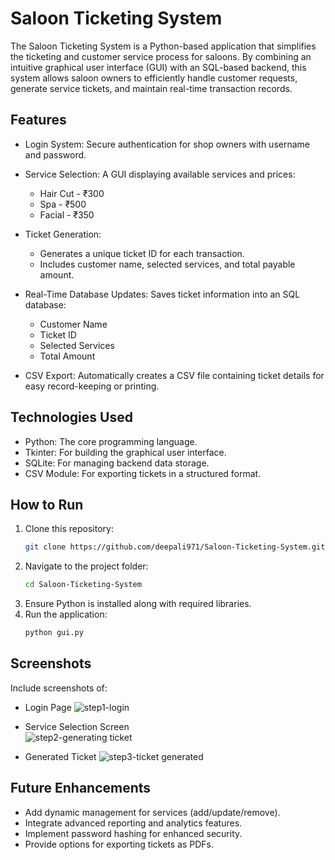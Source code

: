# Saloon Ticketing System
The Saloon Ticketing System is a Python-based application that simplifies the ticketing and customer service process for saloons. By combining an intuitive graphical user interface (GUI) with an SQL-based backend, this system allows saloon owners to efficiently handle customer requests, generate service tickets, and maintain real-time transaction records.

## Features
- Login System: Secure authentication for shop owners with username and password.
- Service Selection: A GUI displaying available services and prices:
  - Hair Cut - ₹300
  - Spa - ₹500
  - Facial - ₹350
- Ticket Generation:
  - Generates a unique ticket ID for each transaction.
  - Includes customer name, selected services, and total payable amount.

- Real-Time Database Updates: Saves ticket information into an SQL database:
  - Customer Name
  - Ticket ID
  - Selected Services
  - Total Amount
- CSV Export: Automatically creates a CSV file containing ticket details for easy record-keeping or printing.

## Technologies Used
- Python: The core programming language.
- Tkinter: For building the graphical user interface.
- SQLite: For managing backend data storage.
- CSV Module: For exporting tickets in a structured format.

## How to Run
1. Clone this repository:
   ```bash
   git clone https://github.com/deepali971/Saloon-Ticketing-System.git
   ```
2. Navigate to the project folder:
   ```bash
   cd Saloon-Ticketing-System
   ```
3. Ensure Python is installed along with required libraries.
4. Run the application:
   ```bash
   python gui.py
   ```

## Screenshots
Include screenshots of:
- Login Page
 ![step1-login](https://github.com/user-attachments/assets/7a8688fe-6b96-479a-bd32-772d6e1328e4)

- Service Selection Screen  
![step2-generating ticket](https://github.com/user-attachments/assets/bdfcc0b6-2503-4803-aa13-b804956f139a)

- Generated Ticket
 ![step3-ticket generated](https://github.com/user-attachments/assets/bdce4d19-63b5-4645-a254-6702907a22a7)

## Future Enhancements
- Add dynamic management for services (add/update/remove).
- Integrate advanced reporting and analytics features.
- Implement password hashing for enhanced security.
- Provide options for exporting tickets as PDFs.



